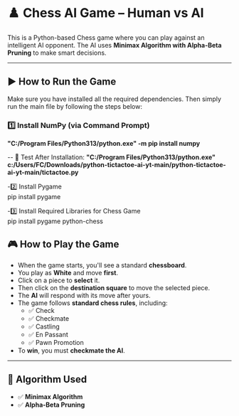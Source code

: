 # ♟️ Chess AI Game – Human vs AI

This is a Python-based Chess game where you can play against an intelligent AI opponent. The AI uses **Minimax Algorithm with Alpha-Beta Pruning** to make smart decisions.

---

## ▶️ How to Run the Game

Make sure you have installed all the required dependencies. Then simply run the main file by following the steps below:

### 1️⃣ Install NumPy (via Command Prompt)

**"C:/Program Files/Python313/python.exe" -m pip install numpy**

-- 🧪 Test After Installation:
**"C:/Program Files/Python313/python.exe" c:/Users/FC/Downloads/python-tictactoe-ai-yt-main/python-tictactoe-ai-yt-main/tictactoe.py**

-2️⃣ Install Pygame<br/>
pip install pygame

-3️⃣ Install Required Libraries for Chess Game<br/>
pip install pygame python-chess


## 🎮 How to Play the Game

- When the game starts, you'll see a standard **chessboard**.
- You play as **White** and move **first**.
- Click on a piece to **select** it.
- Then click on the **destination square** to move the selected piece.
- The **AI** will respond with its move after yours.
- The game follows **standard chess rules**, including:
  - ✅ Check  
  - ✅ Checkmate  
  - ✅ Castling  
  - ✅ En Passant  
  - ✅ Pawn Promotion
- To **win**, you must **checkmate the AI**.

---

## 🧠 Algorithm Used

- ✅ **Minimax Algorithm**
- ✅ **Alpha-Beta Pruning**


